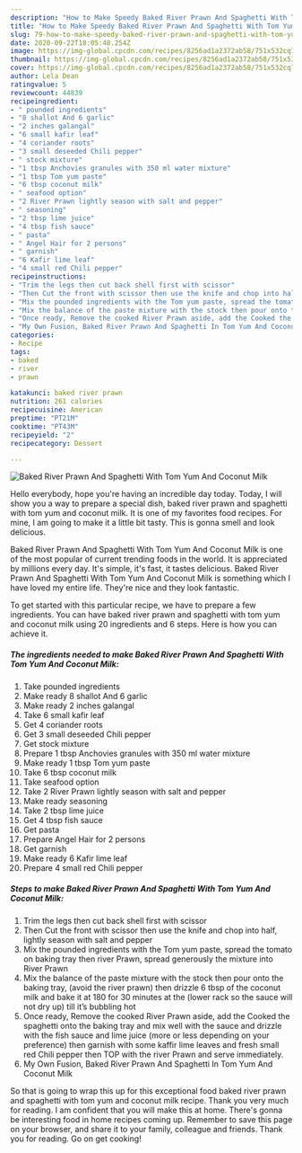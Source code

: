 ```yaml
---
description: "How to Make Speedy Baked River Prawn And Spaghetti With Tom Yum And Coconut Milk"
title: "How to Make Speedy Baked River Prawn And Spaghetti With Tom Yum And Coconut Milk"
slug: 79-how-to-make-speedy-baked-river-prawn-and-spaghetti-with-tom-yum-and-coconut-milk
date: 2020-09-22T18:05:48.254Z
image: https://img-global.cpcdn.com/recipes/8256ad1a2372ab58/751x532cq70/baked-river-prawn-and-spaghetti-with-tom-yum-and-coconut-milk-recipe-main-photo.jpg
thumbnail: https://img-global.cpcdn.com/recipes/8256ad1a2372ab58/751x532cq70/baked-river-prawn-and-spaghetti-with-tom-yum-and-coconut-milk-recipe-main-photo.jpg
cover: https://img-global.cpcdn.com/recipes/8256ad1a2372ab58/751x532cq70/baked-river-prawn-and-spaghetti-with-tom-yum-and-coconut-milk-recipe-main-photo.jpg
author: Lela Dean
ratingvalue: 5
reviewcount: 44839
recipeingredient:
- " pounded ingredients"
- "8 shallot And 6 garlic"
- "2 inches galangal"
- "6 small kafir leaf"
- "4 coriander roots"
- "3 small deseeded Chili pepper"
- " stock mixture"
- "1 tbsp Anchovies granules with 350 ml water mixture"
- "1 tbsp Tom yum paste"
- "6 tbsp coconut milk"
- " seafood option"
- "2 River Prawn lightly season with salt and pepper"
- " seasoning"
- "2 tbsp lime juice"
- "4 tbsp fish sauce"
- " pasta"
- " Angel Hair for 2 persons"
- " garnish"
- "6 Kafir lime leaf"
- "4 small red Chili pepper"
recipeinstructions:
- "Trim the legs then cut back shell first with scissor"
- "Then Cut the front with scissor then use the knife and chop into half, lightly season with salt and pepper"
- "Mix the pounded ingredients with the Tom yum paste, spread the tomato on baking tray then river Prawn, spread generously the mixture into River Prawn"
- "Mix the balance of the paste mixture with the stock then pour onto the baking tray, (avoid the river prawn) then drizzle 6 tbsp of the coconut milk and bake it at 180 for 30 minutes at the (lower rack so the sauce will not dry up) till it’s bubbling hot"
- "Once ready, Remove the cooked River Prawn aside, add the Cooked the spaghetti onto the baking tray and mix well with the sauce and drizzle with the fish sauce and lime juice (more or less depending on your preference) then garnish with some kaffir lime leaves and fresh small red Chili pepper then TOP with the river Prawn and serve immediately."
- "My Own Fusion, Baked River Prawn And Spaghetti In Tom Yum And Coconut Milk"
categories:
- Recipe
tags:
- baked
- river
- prawn

katakunci: baked river prawn 
nutrition: 261 calories
recipecuisine: American
preptime: "PT21M"
cooktime: "PT43M"
recipeyield: "2"
recipecategory: Dessert

---
```



![Baked River Prawn And Spaghetti With Tom Yum And Coconut Milk](https://img-global.cpcdn.com/recipes/8256ad1a2372ab58/751x532cq70/baked-river-prawn-and-spaghetti-with-tom-yum-and-coconut-milk-recipe-main-photo.jpg)

Hello everybody, hope you're having an incredible day today. Today, I will show you a way to prepare a special dish, baked river prawn and spaghetti with tom yum and coconut milk. It is one of my favorites food recipes. For mine, I am going to make it a little bit tasty. This is gonna smell and look delicious.

Baked River Prawn And Spaghetti With Tom Yum And Coconut Milk is one of the most popular of current trending foods in the world. It is appreciated by millions every day. It's simple, it's fast, it tastes delicious. Baked River Prawn And Spaghetti With Tom Yum And Coconut Milk is something which I have loved my entire life. They're nice and they look fantastic.




To get started with this particular recipe, we have to prepare a few ingredients. You can have baked river prawn and spaghetti with tom yum and coconut milk using 20 ingredients and 6 steps. Here is how you can achieve it.

<!--inarticleads1-->

##### The ingredients needed to make Baked River Prawn And Spaghetti With Tom Yum And Coconut Milk:

1. Take  pounded ingredients
1. Make ready 8 shallot And 6 garlic
1. Make ready 2 inches galangal
1. Take 6 small kafir leaf
1. Get 4 coriander roots
1. Get 3 small deseeded Chili pepper
1. Get  stock mixture
1. Prepare 1 tbsp Anchovies granules with 350 ml water mixture
1. Make ready 1 tbsp Tom yum paste
1. Take 6 tbsp coconut milk
1. Take  seafood option
1. Take 2 River Prawn lightly season with salt and pepper
1. Make ready  seasoning
1. Take 2 tbsp lime juice
1. Get 4 tbsp fish sauce
1. Get  pasta
1. Prepare  Angel Hair for 2 persons
1. Get  garnish
1. Make ready 6 Kafir lime leaf
1. Prepare 4 small red Chili pepper




<!--inarticleads2-->

##### Steps to make Baked River Prawn And Spaghetti With Tom Yum And Coconut Milk:

1. Trim the legs then cut back shell first with scissor
1. Then Cut the front with scissor then use the knife and chop into half, lightly season with salt and pepper
1. Mix the pounded ingredients with the Tom yum paste, spread the tomato on baking tray then river Prawn, spread generously the mixture into River Prawn
1. Mix the balance of the paste mixture with the stock then pour onto the baking tray, (avoid the river prawn) then drizzle 6 tbsp of the coconut milk and bake it at 180 for 30 minutes at the (lower rack so the sauce will not dry up) till it’s bubbling hot
1. Once ready, Remove the cooked River Prawn aside, add the Cooked the spaghetti onto the baking tray and mix well with the sauce and drizzle with the fish sauce and lime juice (more or less depending on your preference) then garnish with some kaffir lime leaves and fresh small red Chili pepper then TOP with the river Prawn and serve immediately.
1. My Own Fusion, Baked River Prawn And Spaghetti In Tom Yum And Coconut Milk




So that is going to wrap this up for this exceptional food baked river prawn and spaghetti with tom yum and coconut milk recipe. Thank you very much for reading. I am confident that you will make this at home. There's gonna be interesting food in home recipes coming up. Remember to save this page on your browser, and share it to your family, colleague and friends. Thank you for reading. Go on get cooking!
